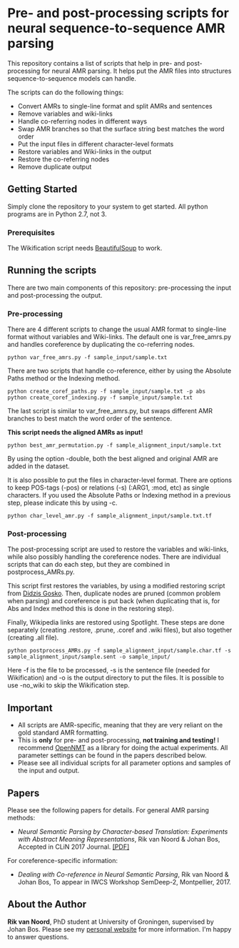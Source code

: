 # Pre- and post-processing scripts for neural sequence-to-sequence AMR parsing

This repository contains a list of scripts that help in pre- and post-processing for neural AMR parsing. It helps put the AMR files into structures sequence-to-sequence models can handle. 

The scripts can do the following things:

* Convert AMRs to single-line format and split AMRs and sentences
* Remove variables and wiki-links
* Handle co-referring nodes in different ways
* Swap AMR branches so that the surface string best matches the word order
* Put the input files in different character-level formats
* Restore variables and Wiki-links in the output
* Restore the co-referring nodes
* Remove duplicate output

## Getting Started

Simply clone the repository to your system to get started. All python programs are in Python 2.7, not 3.

### Prerequisites

The Wikification script needs [BeautifulSoup](https://pypi.python.org/pypi/beautifulsoup4) to work.

## Running the scripts

There are two main components of this repository: pre-processing the input and post-processing the output.

### Pre-processing

There are 4 different scripts to change the usual AMR format to single-line format without variables and Wiki-links. The default one is var_free_amrs.py and handles coreference by duplicating the co-referring nodes.

```
python var_free_amrs.py -f sample_input/sample.txt
```

There are two scripts that handle co-reference, either by using the Absolute Paths method or the Indexing method.

```
python create_coref_paths.py -f sample_input/sample.txt -p abs
python create_coref_indexing.py -f sample_input/sample.txt
```

The last script is similar to var_free_amrs.py, but swaps different AMR branches to best match the word order of the sentence. 

**This script needs the aligned AMRs as input!**

```
python best_amr_permutation.py -f sample_alignment_input/sample.txt
```

By using the option -double, both the best aligned and original AMR are added in the dataset.

It is also possible to put the files in character-level format. There are options to keep POS-tags (-pos) or relations (-s) (:ARG1, :mod, etc) as single characters. If you used the Absolute Paths or Indexing method in a previous step, please indicate this by using -c.

```
python char_level_amr.py -f sample_alignment_input/sample.txt.tf
```

### Post-processing

The post-processing script are used to restore the variables and wiki-links, while also possibly handling the coreference nodes. There are individual scripts that can do each step, but they are combined in postprocess_AMRs.py. 

This script first restores the variables, by using a modified restoring script from [Didzis Gosko](https://github.com/didzis/tensorflowAMR/tree/master/SemEval2016/restoreAMR). Then, duplicate nodes are pruned (common problem when parsing) and coreference is put back (when duplicating that is, for Abs and Index method this is done in the restoring step). 

Finally, Wikipedia links are restored using Spotlight. These steps are done separately (creating .restore, .prune, .coref and .wiki files), but also together (creating .all file).

```
python postprocess_AMRs.py -f sample_alignment_input/sample.char.tf -s sample_alignment_input/sample.sent -o sample_input/
```

Here -f is the file to be processed, -s is the sentence file (needed for Wikification) and -o is the output directory to put the files. It is possible to use -no_wiki to skip the Wikification step.

## Important ##

* All scripts are AMR-specific, meaning that they are very reliant on the gold standard AMR formatting.
* This is **only** for pre- and post-processing, **not training and testing!** I recommend [OpenNMT](http://opennmt.net/) as a library for doing the actual experiments. All parameter settings can be found in the papers described below.
* Please see all individual scripts for all parameter options and samples of the input and output.

## Papers ##

Please see the following papers for details. For general AMR parsing methods:

* *Neural Semantic Parsing by Character-based Translation: Experiments with Abstract Meaning Representations*, Rik van Noord & Johan Bos, Accepted in CLiN 2017 Journal. [[PDF]](https://arxiv.org/pdf/1705.09980.pdf)

For coreference-specific information:

* *Dealing with Co-reference in Neural Semantic Parsing*, Rik van Noord & Johan Bos, To appear in IWCS Workshop SemDeep-2, Montpellier, 2017.

## About the Author

**Rik van Noord**, PhD student at University of Groningen, supervised by Johan Bos. Please see my [personal website](http://rikvannoord.nl/) for more information. I'm happy to answer questions.
